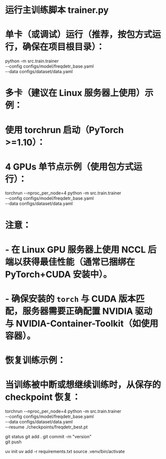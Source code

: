 # 运行主训练脚本 trainer.py
# 单卡（或调试）运行（推荐，按包方式运行，确保在项目根目录）：
python -m src.train.trainer \
    --config configs/model/freqdetr_base.yaml \
    --data configs/dataset/data.yaml

# 多卡（建议在 Linux 服务器上使用）示例：
# 使用 torchrun 启动（PyTorch >=1.10）：
# 4 GPUs 单节点示例（使用包方式运行）：
torchrun --nproc_per_node=4 python -m src.train.trainer \
    --config configs/model/freqdetr_base.yaml \
    --data configs/dataset/data.yaml

# 注意：
# - 在 Linux GPU 服务器上使用 NCCL 后端以获得最佳性能（通常已捆绑在 PyTorch+CUDA 安装中）。
# - 确保安装的 `torch` 与 CUDA 版本匹配，服务器需要正确配置 NVIDIA 驱动与 NVIDIA-Container-Toolkit（如使用容器）。

# 恢复训练示例：
# 当训练被中断或想继续训练时，从保存的 checkpoint 恢复：
torchrun --nproc_per_node=4 python -m src.train.trainer \
    --config configs/model/freqdetr_base.yaml \
    --data configs/dataset/data.yaml \
    --resume ./checkpoints/freqdetr_best.pt


git status
git add .
git commit -m "version"    
git push

uv init
uv add -r requirements.txt
source .venv/bin/activate